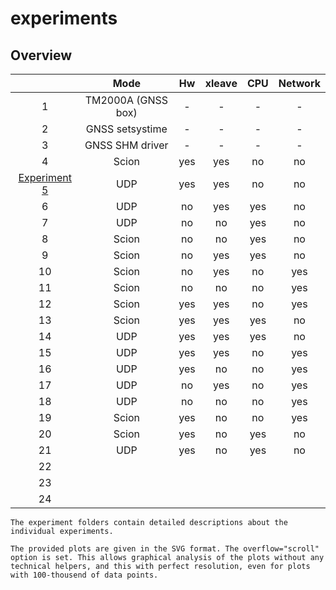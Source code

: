 # experiments

## Overview

|    |        Mode        |  Hw | xleave | CPU | Network |
|:--:|:------------------:|:---:|:------:|:---:|:-------:|
|  1 | TM2000A (GNSS box) |  -  |    -   |  -  |    -    |
|  2 |   GNSS setsystime  |  -  |    -   |  -  |    -    |
|  3 |   GNSS SHM driver  |  -  |    -   |  -  |    -    |
|  4 |        Scion       | yes |   yes  |  no |    no   |
|  [Experiment 5](5) |         UDP        | yes |   yes  |  no |    no   |
|  6 |         UDP        |  no |   yes  | yes |    no   |
|  7 |         UDP        |  no |   no   | yes |    no   |
|  8 |        Scion       |  no |   no   | yes |    no   |
|  9 |        Scion       |  no |   yes  | yes |    no   |
| 10 |        Scion       |  no |   yes  |  no |   yes   |
| 11 |        Scion       |  no |   no   |  no |   yes   |
| 12 |        Scion       | yes |   yes  |  no |   yes   |
| 13 |        Scion       | yes |   yes  | yes |    no   |
| 14 |         UDP        | yes |   yes  | yes |    no   |
| 15 |         UDP        | yes |   yes  |  no |   yes   |
| 16 |         UDP        | yes |   no   |  no |   yes   |
| 17 |         UDP        |  no |   yes  |  no |   yes   |
| 18 |         UDP        |  no |   no   |  no |   yes   |
| 19 |        Scion       | yes |   no   |  no |   yes   |
| 20 |        Scion       | yes |   no   | yes |    no   |
| 21 |         UDP        | yes |   no   | yes |    no   |
| 22 |                    |     |        |     |         |
| 23 |                    |     |        |     |         |
| 24 |                    |     |        |     |         |


```The experiment folders contain detailed descriptions about the individual experiments.```

```The provided plots are given in the SVG format. The overflow="scroll" option is set. This allows graphical analysis of the plots without any technical helpers, and this with perfect resolution, even for plots with 100-thousend of data points.```

